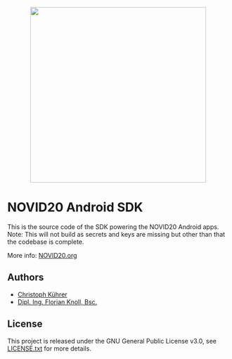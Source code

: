 <p align="center">
  <img width="400px" src="https://novid-assets.s3.eu-central-1.amazonaws.com/media/logo/novid20-logo.svg"/>
</p>

# NOVID20 Android SDK

This is the source code of the SDK powering the NOVID20 Android apps. Note: This will not build as secrets and keys are missing but other than that the codebase is complete.

More info: [NOVID20.org](https://novid20.org)

## Authors
* [Christoph Kührer](https://christoph.tech/)
* [Dipl. Ing. Florian Knoll, Bsc.](http://www.mss-knoll.at/)

## License
This project is released under the GNU General Public License v3.0, see [LICENSE.txt](./LICENSE.txt) for more details.

